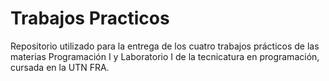 # Trabajos Practicos
Repositorio utilizado para la entrega de los cuatro trabajos prácticos de las materias Programación I y Laboratorio I de la tecnicatura en programación, cursada en la UTN FRA.
